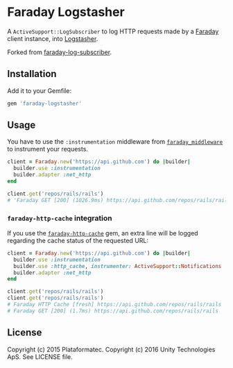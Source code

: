 # Faraday Logstasher

A `ActiveSupport::LogSubscriber` to log HTTP requests made by a [Faraday](https://github.com/lostisland/faraday) client instance, into [Logstasher](https://github.com/shadabahmed/logstasher).

Forked from [faraday-log-subscriber](https://github.com/plataformatec/faraday-log-subscriber).

## Installation

Add it to your Gemfile:

```ruby
gem 'faraday-logstasher'
```

## Usage

You have to use the `:instrumentation` middleware from [`faraday_middleware`](https://github.com/lostisland/faraday_middleware) to
instrument your requests.

```ruby
client = Faraday.new('https://api.github.com') do |builder|
  builder.use :instrumentation
  builder.adapter :net_http
end

client.get('repos/rails/rails')
# 'Faraday GET [200] (1026.9ms) https://api.github.com/repos/rails/rails'
```

### `faraday-http-cache` integration

If you use the [`faraday-http-cache`](https://github.com/plataformatec/faraday-http-cache) gem, an extra line will be logged regarding
the cache status of the requested URL:


```ruby
client = Faraday.new('https://api.github.com') do |builder|
  builder.use :instrumentation
  builder.use :http_cache, instrumenter: ActiveSupport::Notifications
  builder.adapter :net_http
end

client.get('repos/rails/rails')
client.get('repos/rails/rails')
# Faraday HTTP Cache [fresh] https://api.github.com/repos/rails/rails
# Faraday GET [200] (1.7ms) https://api.github.com/repos/rails/rails
```

## License

Copyright (c) 2015 Plataformatec.
Copyright (c) 2016 Unity Technologies ApS.
See LICENSE file.
